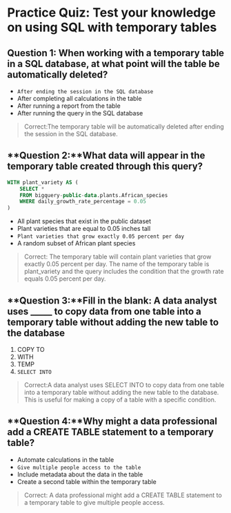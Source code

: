 # Practice Quiz: Test your knowledge on using SQL with temporary tables

## **Question 1:** When working with a temporary table in a SQL database, at what point will the table be automatically deleted?

- `After ending the session in the SQL database`
- After completing all calculations in the table
- After running a report from the table
- After running the query in the SQL database

> Correct:The temporary table will be automatically deleted after ending the session in the SQL database.

## **Question 2:**What data will appear in the temporary table created through this query?

```sql
WITH plant_variety AS (
    SELECT *
    FROM bigquery-public-data.plants.African_species
    WHERE daily_growth_rate_percentage = 0.05
)
```

- All plant species that exist in the public dataset
- Plant varieties that are equal to 0.05 inches tall
- `Plant varieties that grow exactly 0.05 percent per day`
- A random subset of African plant species

> Correct: The temporary table will contain plant varieties that grow exactly 0.05 percent per day. The name of the temporary table is plant_variety and the query includes the condition that the growth rate equals 0.05 percent per day.

## **Question 3:**Fill in the blank: A data analyst uses _____ to copy data from one table into a temporary table without adding the new table to the database

1. COPY TO
2. WITH
3. TEMP
4. `SELECT INTO`

> Correct:A data analyst uses SELECT INTO to copy data from one table into a temporary table without adding the new table to the database. This is useful for making a copy of a table with a specific condition.

## **Question 4:**Why might a data professional add a CREATE TABLE statement to a temporary table?

- Automate calculations in the table
- `Give multiple people access to the table`
- Include metadata about the data in the table
- Create a second table within the temporary table

> Correct: A data professional might add a CREATE TABLE statement to a temporary table to give multiple people access.
